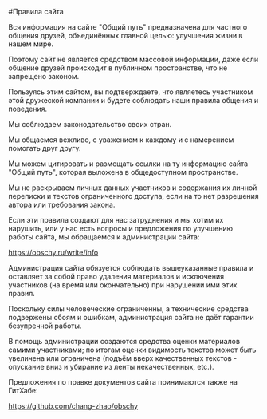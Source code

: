 #Правила сайта

Вся информация на сайте "Общий путь" предназначена для частного общения друзей, объединённых главной целью: улучшения жизни в нашем мире.

Поэтому сайт не является средством массовой информации, даже если общение друзей происходит в публичном пространстве, что не запрещено законом.

Пользуясь этим сайтом, вы подтверждаете, что являетесь участником этой дружеской компании и будете соблюдать наши правила общения и поведения.

Мы соблюдаем законодательство своих стран.

Мы общаемся вежливо, с уважением к каждому и с намерением помогать друг другу.

Мы можем цитировать и размещать ссылки на ту информацию сайта "Общий путь", которая выложена в общедоступном пространстве.

Мы не раскрываем личных данных участников и содержания их личной переписки и текстов ограниченного доступа, если на то нет разрешения автора или требования закона.

Если эти правила создают для нас затруднения и мы хотим их нарушить, или у нас есть вопросы и предложения по улучшению работы сайта, мы обращаемся к администрации сайта:

https://obschy.ru/write/info

Администрация сайта обязуется соблюдать вышеуказанные правила и оставляет за собой право удаления материалов и исключения участников (на время или окончательно) при нарушении ими этих правил.

Поскольку силы человеческие ограниченны, а технические средства подвержены сбоям и ошибкам, администрация сайта не даёт гарантии безупречной работы.

В помощь администрации создаются средства оценки материалов самими участниками; по итогам оценки видимость текстов может быть увеличена или ограничена (подъём вверх качественных текстов - опускание вниз и убирание из ленты некачественных, etc.).

Предложения по правке документов сайта принимаются также на ГитХабе:

https://github.com/chang-zhao/obschy
